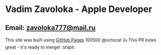 # Vadim Zavoloka - Apple Developer  

## Email: [zavoloka777@mail.ru](zavoloka777@mail.ru)
            
This site was built using [GitHub Pages](https://zavolokavadim.github.io/Info/)
100500 
@octocat :+1: This PR looks great - it's ready to merge! :shipit:
